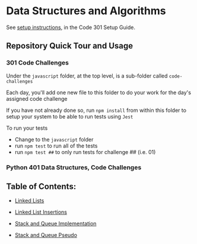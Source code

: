# Data Structures and Algorithms

See [setup instructions](https://codefellows.github.io/setup-guide/code-301/3-code-challenges), in the Code 301 Setup Guide.

## Repository Quick Tour and Usage

### 301 Code Challenges

Under the `javascript` folder, at the top level, is a sub-folder called `code-challenges`

Each day, you'll add one new file to this folder to do your work for the day's assigned code challenge

If you have not already done so, run `npm install` from within this folder to setup your system to be able to run tests using `Jest`

To run your tests

- Change to the `javascript` folder
- run `npm test` to run all of the tests
- run `npm test ##` to only run tests for challenge ## (i.e. 01)

### Python 401 Data Structures, Code Challenges

## Table of Contents:

- [Linked Lists](python/docs/linked_list/README.md)

- [Linked List Insertions](python/docs/linked_list_insertions/README.md)

- [Stack and Queue Implementation](python/docs/stack_and_queue/README.md)

- [Stack and Queue Pseudo](python/docs/stack_queue_pseudo/README.md)
